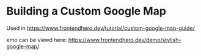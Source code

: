 # Building a Custom Google Map

Used in https://www.frontendhero.dev/tutorial/custom-google-map-guide/

emo can be viewd here: https://www.frontendhero.dev/demo/stylish-google-map/
